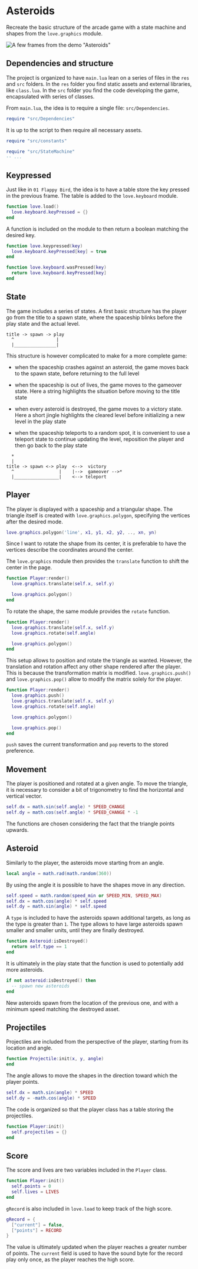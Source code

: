 # Asteroids

Recreate the basic structure of the arcade game with a state machine and shapes from the `love.graphics` module.

![A few frames from the demo "Asteroids"](https://github.com/borntofrappe/game-development/blob/master/Practice/Asteroids/asteroids.gif)

## Dependencies and structure

The project is organized to have `main.lua` lean on a series of files in the `res` and `src` folders. In the `res` folder you find static assets and external libraries, like `class.lua`. In the `src` folder you find the code developing the game, encapsulated with series of classes.

From `main.lua`, the idea is to require a single file: `src/Dependencies`.

```lua
require "src/Dependencies"
```

It is up to the script to then require all necessary assets.

```lua
require "src/constants"

require "src/StateMachine"
-- ...
```

## Keypressed

Just like in `01 Flappy Bird`, the idea is to have a table store the key pressed in the previous frame. The table is added to the `love.keyboard` module.

```lua
function love.load()
  love.keyboard.keyPressed = {}
end
```

A function is included on the module to then return a boolean matching the desired key.

```lua
function love.keypressed(key)
  love.keyboard.keyPressed[key] = true
end

function love.keyboard.wasPressed(key)
  return love.keyboard.keyPressed[key]
end
```

## State

The game includes a series of states. A first basic structure has the player go from the title to a spawn state, where the spaceship blinks before the play state and the actual level.

```text
title -> spawn -> play
  ^                |
  |________________|
```

This structure is however complicated to make for a more complete game:

- when the spaceship crashes against an asteroid, the game moves back to the spawn state, before returning to the full level

- when the spaceship is out of lives, the game moves to the gameover state. Here a string highlights the situation before moving to the title state

- when every asteroid is destroyed, the game moves to a victory state. Here a short jingle highlights the cleared level before initializing a new level in the play state

- when the spaceship teleports to a random spot, it is convenient to use a teleport state to continue updating the level, reposition the player and then go back to the play state

```text
  *
  |
title -> spawn <-> play  <-->  victory
  ^                 |    |-->  gameover -->*
  |_________________|    <--> teleport
```

## Player

The player is displayed with a spaceship and a triangular shape. The triangle itself is created with `love.graphics.polygon`, specifying the vertices after the desired mode.

```lua
love.graphics.polygon('line', x1, y1, x2, y2, .., xn, yn)
```

Since I want to rotate the shape from its center, it is preferable to have the vertices describe the coordinates around the center.

The `love.graphics` module then provides the `translate` function to shift the center in the page.

```lua
function Player:render()
  love.graphics.translate(self.x, self.y)

  love.graphics.polygon()
end
```

To rotate the shape, the same module provides the `rotate` function.

```lua
function Player:render()
  love.graphics.translate(self.x, self.y)
  love.graphics.rotate(self.angle)

  love.graphics.polygon()
end
```

This setup allows to position and rotate the triangle as wanted. However, the translation and rotation affect any other shape rendered after the player. This is because the transformation matrix is modified. `love.graphics.push()` and `love.graphics.pop()` allow to modify the matrix solely for the player.

```lua
function Player:render()
  love.graphics.push()
  love.graphics.translate(self.x, self.y)
  love.graphics.rotate(self.angle)

  love.graphics.polygon()

  love.graphics.pop()
end
```

`push` saves the current transformation and `pop` reverts to the stored preference.

## Movement

The player is positioned and rotated at a given angle. To move the triangle, it is necessary to consider a bit of trigonometry to find the horizontal and vertical vector.

```lua
self.dx = math.sin(self.angle) * SPEED_CHANGE
self.dy = math.cos(self.angle) * SPEED_CHANGE * -1
```

The functions are chosen considering the fact that the triangle points upwards.

## Asteroid

Similarly to the player, the asteroids move starting from an angle.

```lua
local angle = math.rad(math.random(360))
```

By using the angle it is possible to have the shapes move in any direction.

```lua
self.speed = math.random(speed_min or SPEED_MIN, SPEED_MAX)
self.dx = math.cos(angle) * self.speed
self.dy = math.sin(angle) * self.speed
```

A `type` is included to have the asteroids spawn additional targets, as long as the type is greater than `1`. The type allows to have large asteroids spawn smaller and smaller units, until they are finally destroyed.

```lua
function Asteroid:isDestroyed()
  return self.type == 1
end
```

It is ultimately in the play state that the function is used to potentially add more asteroids.

```lua
if not asteroid:isDestroyed() then
  -- spawn new asteroids
end
```

New asteroids spawn from the location of the previous one, and with a minimum speed matching the destroyed asset.

## Projectiles

Projectiles are included from the perspective of the player, starting from its location and angle.

```lua
function Projectile:init(x, y, angle)
end
```

The angle allows to move the shapes in the direction toward which the player points.

```lua
self.dx = math.sin(angle) * SPEED
self.dy = -math.cos(angle) * SPEED
```

The code is organized so that the player class has a table storing the projectiles.

```lua
function Player:init()
  self.projectiles = {}
end
```

## Score

The score and lives are two variables included in the `Player` class.

```lua
function Player:init()
  self.points = 0
  self.lives = LIVES
end
```

`gRecord` is also included in `love.load` to keep track of the high score.

```lua
gRecord = {
  ["current"] = false,
  ["points"] = RECORD
}
```

The value is ultimately updated when the player reaches a greater number of points. The `current` field is used to have the sound byte for the record play only once, as the player reaches the high score.
